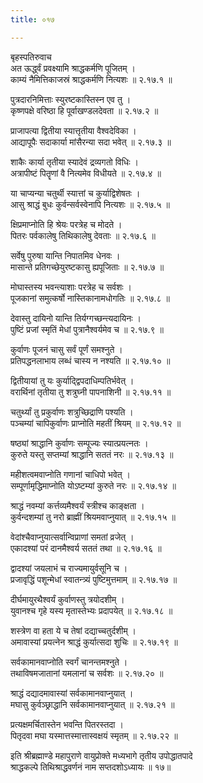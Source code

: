 ```yaml
---
title: ०१७

---
```

बृहस्पतिरुवाच  
अत ऊर्द्ध्वं प्रवक्ष्यामि श्राद्धकर्मणि पूजितम् ।  
काम्यं नैमित्तिकाजस्रं श्राद्धकर्मणि नित्यशः ॥ २.१७.१ ॥  
  
पुत्रदारनिमित्ताः स्युरष्टकास्तिस्न एव तु ।  
कृष्णपक्षे वरिष्ठा हि पूर्वाखण्डलदेवता ॥ २.१७.२ ॥  
  
प्राजापत्या द्वितीया स्यात्तृतीया वैश्वदेविका ।  
आद्यापूपैः सदाकार्या मांसैरन्या सदा भवेत् ॥ २.१७.३ ॥  
  
शाकैः कार्या तृतीया स्यादेवं द्रव्यगतो विधिः ।  
अत्रापीष्टं पितॄणां वै नित्यमेव विधीयते ॥ २.१७.४ ॥  
  
या चाप्यन्या चतुर्थी स्यात्तां च कुर्याद्विशेषतः ।  
आसु श्राद्धं बुधः कुर्वन्सर्वस्वेनापि नित्यशः ॥ २.१७.५ ॥  
  
क्षिप्रमाप्नोति हि श्रेयः परत्रेह च मोदते ।  
पितरः पर्वकालेषु तिथिकालेषु देवताः ॥ २.१७.६ ॥  
  
सर्वेषु पुरुषा यान्ति निपातमिव धेनवः ।  
मासान्ते प्रतिगच्छेयुरष्टकासु ह्यपूजिताः ॥ २.१७.७ ॥  
  
मोघास्तस्य भवन्त्याशाः परत्रेह च सर्वशः ।  
पूजकानां समुत्कर्षो नास्तिकानामधोगतिः ॥ २.१७.८ ॥  
  
देवास्तु दायिनो यान्ति तिर्यग्गच्छन्त्यदायिनः ।  
पुष्टिं प्रजां स्मृतिं मेधां पुत्रानैश्वर्यमेव च ॥ २.१७.९ ॥  
  
कुर्वाणः पूजनं चासु सर्वं पूर्णं समश्नुते ।  
प्रतिपद्धनलाभाय लब्धं चास्य न नश्यति ॥ २.१७.१० ॥  
  
द्वितीयायां तु यः कुर्याद्द्विपदाधिम्पतिर्भवेत् ।  
वरार्थिनां तृतीया तु शत्रुघ्नी पापनाशिनी ॥ २.१७.११ ॥  
  
चतुर्थ्यां तु प्रकुर्वाणः शत्रुच्छिद्राणि पश्यति ।  
पञ्चम्यां चापिकुर्वाणः प्राप्नोति महतीं श्रियम् ॥ २.१७.१२ ॥  
  
षष्ठ्यां श्राद्धानि कुर्वाणः सम्पूज्यः स्यात्प्रयत्नतः ।  
कुरुते यस्तु सप्तम्यां श्राद्धानि सततं नरः ॥ २.१७.१३ ॥  
  
महीशत्वमवाप्नोति गणानां चाधिपो भवेत् ।  
सम्पूर्णामृद्धिमाप्नोति योऽष्टम्यां कुरुते नरः ॥ २.१७.१४ ॥  
  
श्राद्धं नवम्यां कर्त्तव्यमैश्वर्यं स्त्रीश्च काङ्क्षता ।  
कुर्वन्दशम्यां तु नरो ब्राह्मीं श्रियमवाप्नुयात् ॥ २.१७.१५ ॥  
  
वेदांश्चैवाप्नुयात्सर्वान्विप्राणां समतां व्रजेत् ।  
एकादश्यां परं दानमैश्वर्य सततं तथा ॥ २.१७.१६ ॥  
  
द्वादश्यां जयलाभं च राज्यमायुर्वसूनि च ।  
प्रजावृद्धिं पशून्मेधां स्वातन्त्र्यं पुष्टिमुत्तमाम् ॥ २.१७.१७ ॥  
  
दीर्घमायुरथैश्वर्यं कुर्वाणस्तु त्रयोदशीम् ।  
युवानश्च गृहे यस्य मृतास्तेभ्यः प्रदापयेत् ॥ २.१७.१८ ॥  
  
शस्त्रेण वा हता ये च तेषां दद्याच्चतुर्दशीम् ।  
अमावास्यां प्रयत्नेन श्राद्धं कुर्यात्सदा शुचिः ॥ २.१७.१९ ॥  
  
सर्वकामानवाप्नोति स्वर्गं चानन्तमश्नुते ।  
तथाविषमजातानां यमलानां च सर्वशः ॥ २.१७.२० ॥  
  
श्राद्धं दद्यादमावास्यां सर्वकामानवाप्नुयात् ।  
मघासु कुर्वञ्छ्राद्धानि सर्वकामानवाप्नुयात् ॥ २.१७.२१ ॥  
  
प्रत्यक्षमर्चितास्तेन भवन्ति पितरस्तदा ।  
पितृदवा मघा यस्मात्तस्मात्तास्वक्षयं स्मृतम् ॥ २.१७.२२ ॥  
  
इति श्रीब्रह्माण्डे महापुराणे वायुप्रोक्ते मध्यभागे तृतीय उपोद्धातपादे  
श्राद्धकल्पे तिथिश्राद्धवर्णनं नाम सप्तदशोऽध्यायः ॥ १७॥  
                                              